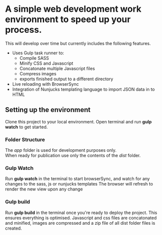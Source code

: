 # A simple web development work environment to speed up your process.

This will develop over time but currently includes the following features.

- Uses Gulp task runner to:
  - Compile SASS
  - Minify CSS and Javascript
  - Concatonate multiple Javascript files
  - Compress images
  - exports finished output to a different directory
- Live reloading with BrowserSync
- Integration of Nunjucks templating language to import JSON data in to HTML

## Setting up the environment

Clone this project to your local environment.
Open terminal and run **gulp watch** to get started.

### Folder Structure
The *app* folder is used for development purposes only.<br>
When ready for publication use only the contents of the *dist* folder.

### Gulp Watch

Run **gulp watch** in the terminal to start browserSync, and watch for any changes to the sass, js or nunjucks templates
The browser will refresh to render the new view upon any change

### Gulp build

Run **gulp build** in the terminal once you're ready to deploy the project.
This ensures everything is optimised.
Javascript and css files are concatonated and minified, images are compressed and a zip file of all dist folder files is created.
